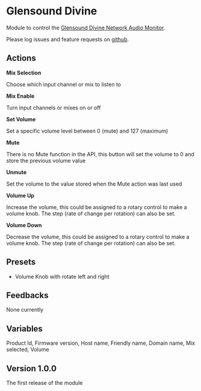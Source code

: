 # Glensound Divine

Module to control the [Glensound Divine Network Audio Monitor](https://www.glensound.co.uk/product-details/divine-617/).

Please log issues and feature requests on [github](https://github.com/bitfocus/companion-module-glensound-divine/issues).

## Actions

**Mix Selection**

Choose which input channel or mix to listen to

**Mix Enable**

Turn input channels or mixes on or off

**Set Volume**

Set a specific volume level between 0 (mute) and 127 (maximum)

**Mute**

There is no Mute function in the API, this button will set the volume to 0 and store the previous volume value

**Unmute**

Set the volume to the value stored when the Mute action was last used

**Volume Up**

Increase the volume, this could be assigned to a rotary control to make a volume knob. The step (rate of change per rotation) can also be set.

**Volume Down** 

Decrease the volume, this could be assigned to a rotary control to make a volume knob. The step (rate of change per rotation) can also be set.

## Presets

- Volume Knob with rotate left and right

## Feedbacks
None currently

## Variables
Product Id, Firmware version, Host name, Friendly name, Domain name, Mix selected, Volume

## Version 1.0.0
The first release of the module
